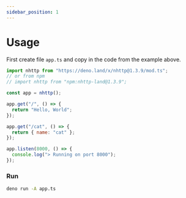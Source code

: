 ```yaml
---
sidebar_position: 1
---
```


# Usage

First create file `app.ts` and copy in the code from the example above.

```js
import nhttp from "https://deno.land/x/nhttp@1.3.9/mod.ts";
// or from npm
// import nhttp from "npm:nhttp-land@1.3.9";

const app = nhttp();

app.get("/", () => {
  return "Hello, World";
});

app.get("/cat", () => {
  return { name: "cat" };
});

app.listen(8000, () => {
  console.log("> Running on port 8000");
});
```

### Run

```bash
deno run -A app.ts
```
